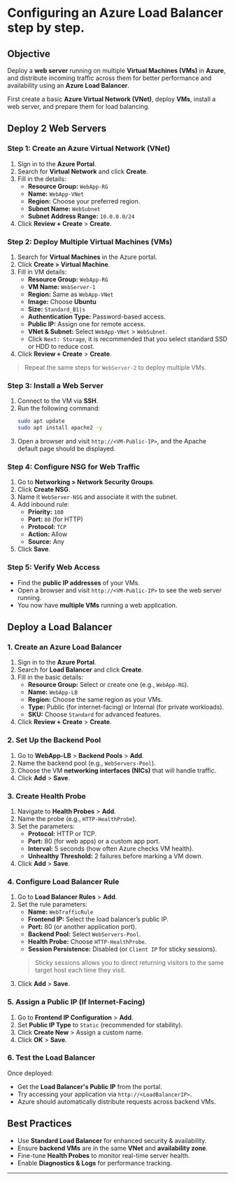 # Configuring an **Azure Load Balancer** step by step.  

## **Objective**  
Deploy a **web server** running on multiple **Virtual Machines (VMs)** in **Azure**, and distribute incoming traffic across them for better performance and availability using an **Azure Load Balancer**.

First create a basic **Azure Virtual Network (VNet)**, deploy **VMs**, install a web server, and prepare them for load balancing.

## **Deploy 2 Web Servers**  
### **Step 1: Create an Azure Virtual Network (VNet)**
1. Sign in to the **Azure Portal**.
2. Search for **Virtual Network** and click **Create**.
3. Fill in the details:
   - **Resource Group:** `WebApp-RG`
   - **Name:** `WebApp-VNet`
   - **Region:** Choose your preferred region.
   - **Subnet Name:** `WebSubnet`
   - **Subnet Address Range:** `10.0.0.0/24`
4. Click **Review + Create** > **Create**.

### **Step 2: Deploy Multiple Virtual Machines (VMs)**
1. Search for **Virtual Machines** in the Azure portal.
2. Click **Create > Virtual Machine**.
3. Fill in VM details:
   - **Resource Group:** `WebApp-RG`
   - **VM Name:** `WebServer-1`
   - **Region:** Same as `WebApp-VNet`
   - **Image:** Choose **Ubuntu**
   - **Size:** `Standard_B1|s`
   - **Authentication Type:** Password-based access.
   - **Public IP:** Assign one for remote access.
   - **VNet & Subnet:** Select `WebApp-VNet` > `WebSubnet`.
   - Click `Next: Storage`, it is recommended that you select standard SSD or HDD to reduce cost.
4. Click **Review + Create** > **Create**.
> Repeat the same steps for `WebServer-2` to deploy multiple VMs.

### **Step 3: Install a Web Server**
1. Connect to the VM via **SSH**.
2. Run the following command:
   ```bash
   sudo apt update
   sudo apt install apache2 -y
   ```
3. Open a browser and visit `http://<VM-Public-IP>`, and the Apache default page should be displayed.

### **Step 4: Configure NSG for Web Traffic**
1. Go to **Networking > Network Security Groups**.
2. Click **Create NSG**.
3. Name it `WebServer-NSG` and associate it with the subnet.
4. Add inbound rule:
   - **Priority:** `100`
   - **Port:** `80` (for HTTP)
   - **Protocol:** `TCP`
   - **Action:** Allow
   - **Source:** Any
5. Click **Save**.

### **Step 5: Verify Web Access**
- Find the **public IP addresses** of your VMs.
- Open a browser and visit `http://<VM-Public-IP>` to see the web server running.
- You now have **multiple VMs** running a web application.

## Deploy a Load Balancer

### **1. Create an Azure Load Balancer**  
1. Sign in to the **Azure Portal**.
2. Search for **Load Balancer** and click **Create**.
3. Fill in the basic details:
   - **Resource Group:** Select or create one (e.g., `WebApp-RG`).
   - **Name:** `WebApp-LB`
   - **Region:** Choose the same region as your VMs.
   - **Type:** Public (for internet-facing) or Internal (for private workloads).
   - **SKU:** Choose `Standard` for advanced features.
4. Click **Review + Create** > **Create**.

### **2. Set Up the Backend Pool**  
1. Go to **WebApp-LB** > **Backend Pools** > **Add**.
2. Name the backend pool (e.g., `WebServers-Pool`).
3. Choose the VM **networking interfaces (NICs)** that will handle traffic.
4. Click **Add** > **Save**.

### **3. Create Health Probe**  
1. Navigate to **Health Probes** > **Add**.
2. Name the probe (e.g., `HTTP-HealthProbe`).
3. Set the parameters:
   - **Protocol:** HTTP or TCP.
   - **Port:** 80 (for web apps) or a custom app port.
   - **Interval:** 5 seconds (how often Azure checks VM health).
   - **Unhealthy Threshold:** 2 failures before marking a VM down.
4. Click **Add** > **Save**.

### **4. Configure Load Balancer Rule**  
1. Go to **Load Balancer Rules** > **Add**.
2. Set the rule parameters:
   - **Name:** `WebTrafficRule`
   - **Frontend IP:** Select the load balancer’s public IP.
   - **Port:** 80 (or another application port).
   - **Backend Pool:** Select `WebServers-Pool`.
   - **Health Probe:** Choose `HTTP-HealthProbe`.
   - **Session Persistence:** Disabled (or `Client IP` for sticky sessions).
   > Sticky sessions allows you to direct returning visitors to the same target host each time they visit.
3. Click **Add** > **Save**.

### **5. Assign a Public IP (If Internet-Facing)**  
1. Go to **Frontend IP Configuration** > **Add**.
2. Set **Public IP Type** to `Static` (recommended for stability).
3. Click **Create New** > Assign a custom name.
4. Click **OK** > **Save**.

### **6. Test the Load Balancer**  
Once deployed:
- Get the **Load Balancer's Public IP** from the portal.
- Try accessing your application via `http://<LoadBalancerIP>`.
- Azure should automatically distribute requests across backend VMs.

## **Best Practices**  
- Use **Standard Load Balancer** for enhanced security & availability.  
- Ensure **backend VMs** are in the same **VNet** and **availability zone**.  
- Fine-tune **Health Probes** to monitor real-time server health.  
- Enable **Diagnostics & Logs** for performance tracking.  

---
